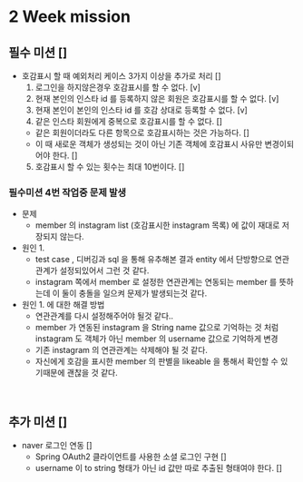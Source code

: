 # 2 Week mission

## 필수 미션 []
- 호감표시 할 때 예외처리 케이스 3가지 이상을 추가로 처리 []
  1. 로그인을 하지않은경우 호감표시를 할 수 없다. [v]
  2. 현재 본인의 인스타 id 를 등록하지 않은 회원은 호감표시를 할 수 없다. [v]
  3. 현재 본인이 본인의 인스타 id 를 호감 상대로 등록할 수 없다. [v]
  4. 같은 인스타 회원에게 중복으로 호감표시를 할 수 없다. []
    - 같은 회원이더라도 다른 항목으로 호감표시하는 것은 가능하다. []
    - 이 때 새로운 객체가 생성되는 것이 아닌 기존 객체에 호감표시 사유만 변경이되어야 한다. []
  5. 호감표시 할 수 있는 횟수는 최대 10번이다. []
  
### 필수미션 4번 작업중 문제 발생
- 문제
  - member 의 instagram list (호감표시한 instagram 목록) 에 값이 재대로 저장되지 않는다.
- 원인 1.
  - test case , 디버깅과 sql 을 통해 유추해본 결과 entity 에서 단방향으로 연관관계가 설정되있어서 그런 것 같다.
  - instagram 쪽에서 member 로 설정한 연관관계는 연동되는 member 를 뜻하는데 이 둘이 충돌을 일으켜 문제가 발생되는것 같다.
- 원인 1. 에 대한 해결 방법
  - 연관관계를 다시 설정해주어야 될것 같다..
  - member 가 연동된 instagram 을 String name 값으로 기억하는 것 처럼 instagram 도 객체가 아닌 member 의 username 값으로 기억하게 변경
  - 기존 instagram 의 연관관계는 삭제해야 될 것 같다.
  - 자신에게 호감을 표시한 member 의 판별을 likeable 을 통해서 확인할 수 있기때문에 괜찮을 것 같다.

<br>

## 추가 미션 []
- naver 로그인 연동 []
  - Spring OAuth2 클라이언트를 사용한 소셜 로그인 구현 []
  - username 이 to string 형태가 아닌 id 값만 따로 추출된 형태여야 한다. []